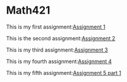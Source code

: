 # Math421
This is my first assignment:[Assignment 1](Assignment1.html)

This is the second assignment:[Assignment 2](assignment2.html)

This is my third assignment:[Assignment 3](Assignment3.html)

This is my fourth assignment:[Assignment 4](assignment4.html)

This is my fifth assignment:[Assignment 5 part 1](assignment5_part1.html)
